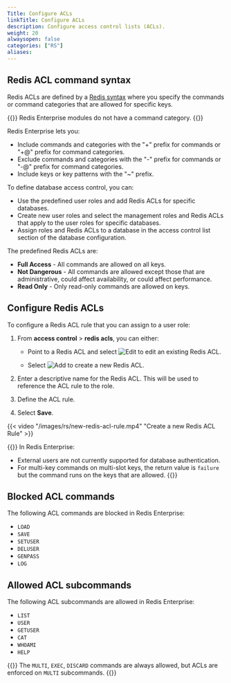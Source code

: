 ```yaml
---
Title: Configure ACLs
linkTitle: Configure ACLs
description: Configure access control lists (ACLs).
weight: 20
alwaysopen: false
categories: ["RS"]
aliases: 
---
```


## Redis ACL command syntax

Redis ACLs are defined by a [Redis syntax](https://redis.io/docs/manual/security/acl/#acl-rules) where you specify the commands or command categories that are allowed for specific keys.

{{<note>}}
Redis Enterprise modules do not have a command category.
{{</note>}}

Redis Enterprise lets you:

- Include commands and categories with the "+" prefix for commands or "+@" prefix for command categories.
- Exclude commands and categories with the "-" prefix for commands or "-@" prefix for command categories.
- Include keys or key patterns with the "~" prefix.

To define database access control, you can:

- Use the predefined user roles and add Redis ACLs for specific databases.
- Create new user roles and select the management roles and Redis ACLs that apply to the user roles for specific databases.
- Assign roles and Redis ACLs to a database in the access control list section of the database configuration.

The predefined Redis ACLs are:

- **Full Access** - All commands are allowed on all keys.
- **Not Dangerous** - All commands are allowed except those that are administrative, could affect availability, or could affect performance.
- **Read Only** - Only read-only commands are allowed on keys.

## Configure Redis ACLs

To configure a Redis ACL rule that you can assign to a user role:

1. From **access control** > **redis acls**, you can either:

    - Point to a Redis ACL and select ![Edit](/images/rc/icon_edit.png#no-click "Edit") to edit an existing Redis ACL.

    - Select ![Add](/images/rs/icon_add.png#no-click "Add") to create a new Redis ACL.

1. Enter a descriptive name for the Redis ACL. This will be used to reference the ACL rule to the role.

1. Define the ACL rule.

1. Select **Save**.

{{< video "/images/rs/new-redis-acl-rule.mp4" "Create a new Redis ACL Rule" >}}

{{<note>}}
In Redis Enterprise:
- External users are not currently supported for database authentication.
- For multi-key commands on multi-slot keys, the return value is `failure` but the command runs on the keys that are allowed.
{{</note>}}

## Blocked ACL commands

The following ACL commands are blocked in Redis Enterprise: 

- `LOAD` 
- `SAVE` 
- `SETUSER`
- `DELUSER`
- `GENPASS`
- `LOG`

## Allowed ACL subcommands

The following ACL subcommands are allowed in Redis Enterprise: 

- `LIST` 
- `USER`
- `GETUSER`
- `CAT`
- `WHOAMI`
- `HELP`

{{<note>}}
The `MULTI`, `EXEC`, `DISCARD` commands are always allowed, but ACLs are enforced on `MULTI` subcommands.
{{</note>}}

